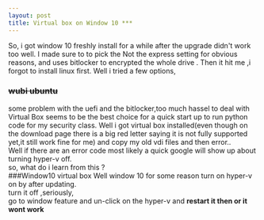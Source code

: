 ```yaml
---
layout: post
title: Virtual box on Window 10 ***
---
```


So, i got window 10 freshly install for a while after the upgrade didn't work too well.
I made sure to to pick the Not the express setting for obvious reasons, and 
uses bitlocker to encrypted the whole drive . 
Then it hit me ,i forgot to install linux first.
Well i tried a few options,<br>
<strike><h3>wubi ubuntu</h3></strike> some problem with the uefi and the bitlocker,too much hassel to deal with<br>
Virtual Box seems to be the best choice for a quick start up to run python code for my security class.
Well i got virtual box installed(even though on the download page there is a big red letter saying it is not fully supported yet,it still work fine for me) and copy my old vdi files and then error..<br>
Well if there are an error code most likely a quick google will show up about turning hyper-v off.<br>
so, what do i learn from this ?<br>
###Window10 virtual box
Well window 10 for some reason turn on hyper-v on by after updating.<br>
turn it off ,seriously, <br>
go to window feature and un-click on the hyper-v 
and <B> restart it then or it wont work</B>

